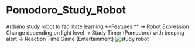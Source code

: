 # Pomodoro_Study_Robot
Arduino study robot to facilitate learning
**Features **
-> Robot Expression Change depending on light level
-> Study Timer (Pomodoro) with beeping alert
-> Reaction Time Game (Entertainment)
![study robot](https://github.com/dchung07/Pomodoro_Study_Robot/assets/138778601/2efcd0ea-4e5e-424c-8932-80e679f9adf5)

